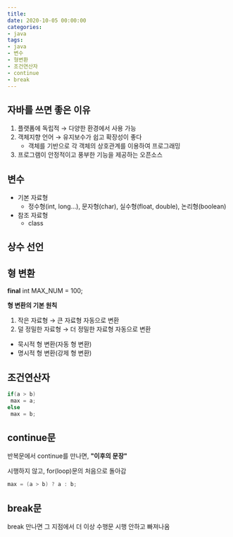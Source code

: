 ```yaml
---
title: 
date: 2020-10-05 00:00:00
categories:
- java
tags:
- java
- 변수
- 형변환
- 조건연산자
- continue
- break
---
```




## 자바를 쓰면 좋은 이유

1. 플랫폼에 독립적 → 다양한 환경에서 사용 가능
2. 객체지향 언어 → 유지보수가 쉽고 확장성이 좋다
   - 객체를 기반으로 각 객체의 상호관계를 이용하여 프로그래밍
3. 프로그램이 안정적이고 풍부한 기능을 제공하는 오픈소스

## 변수

- 기본 자료형
  - 정수형(int, long...), 문자형(char), 실수형(float, double), 논리형(boolean)
- 참조 자료형
  - class

## 상수 선언

## 형 변환

**final** int MAX_NUM = 100;

**형 변환의 기본 원칙**

1. 작은 자료형 → 큰 자료형 자동으로 변환
2. 덜 정밀한 자료형 → 더 정밀한 자료형 자동으로 변환

- 묵시적 형 변환(자동 형 변환)
- 명시적 형 변환(강제 형 변환)

## 조건연산자

```java
if(a > b)
 max = a;
else
 max = b;
```

## continue문

반복문에서 continue를 만나면, **"이후의 문장"**

시행하지 않고, for(loop)문의 처음으로 돌아감

```java
max = (a > b) ? a : b;
```

## break문

break 만나면 그 지점에서 더 이상 수행문 시행 안하고 빠져나옴